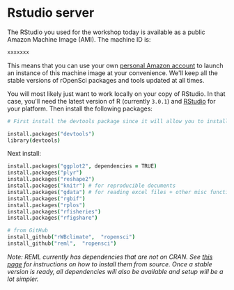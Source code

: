 
# Rstudio server

The RStudio you used for the workshop today is available as a public Amazon Machine Image (AMI). The machine ID is:

```coffee
xxxxxxx
```

This means that you can use your own [personal Amazon account](https://console.aws.amazon.com/console/home) to launch an instance of this machine image at your convenience. We'll keep all the stable versions of rOpenSci packages and tools updated at all times. 

You will most likely just want to work locally on your copy of RStudio. In that case, you'll need the latest version of R (currently `3.0.1`) and [RStudio](http://www.rstudio.com/) for your platform. Then install the following packages:

```coffee
# First install the devtools package since it will allow you to install packges directly from GitHub that are currently not available on CRAN.

install.packages("devtools")
library(devtools)
```

Next install:

```coffee
install.packages("ggplot2", dependencies = TRUE)
install.packages("plyr")
install.packages("reshape2")
install.packages("knitr") # for reproducible documents
install.packages("gdata") # for reading excel files + other misc functions
install.packages("rgbif")
install.packages("rplos")
install.packages("rfisheries")
install.packages("rfigshare")

# from GitHub
install_github("rWBclimate",  "ropensci")
install_github("reml",  "ropensci")
```

*Note: REML currently has dependencies that are not on CRAN. See [this page]() for instructions on how to install them from source. Once a stable version is ready, all dependencies will also be available and setup will be a lot simpler.*


